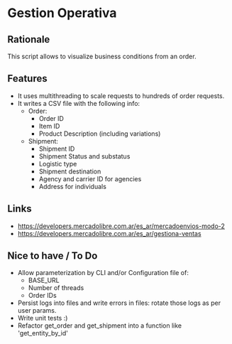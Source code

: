 # Gestion Operativa

## Rationale
This script allows to visualize business conditions from an order.

## Features

* It uses multithreading to scale requests to hundreds of order requests.
* It writes a CSV file with the following info:
  * Order:
    * Order ID
    * Item ID
    * Product Description (including variations)
  * Shipment:
    * Shipment ID
    * Shipment Status and substatus
    * Logistic type
    * Shipment destination
    * Agency and carrier ID for agencies
    * Address for individuals

## Links

* https://developers.mercadolibre.com.ar/es_ar/mercadoenvios-modo-2
* https://developers.mercadolibre.com.ar/es_ar/gestiona-ventas

## Nice to have / To Do

* Allow parameterization by CLI and/or Configuration file of:
  * BASE_URL
  * Number of threads
  * Order IDs
* Persist logs into files and write errors in files: rotate those logs as per user params.
* Write unit tests :)
* Refactor get_order and get_shipment into a function like 'get_entity_by_id'